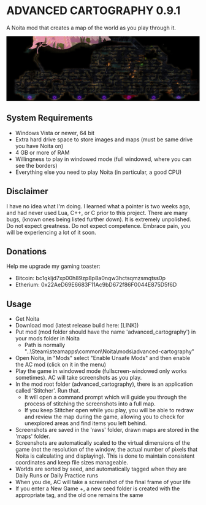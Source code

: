 # ADVANCED CARTOGRAPHY 0.9.1
A Noita mod that creates a map of the world as you play through it.

![banner](examples/banner_compressed.jpg)

## System Requirements

- Windows Vista or newer, 64 bit
- Extra hard drive space to store images and maps (must be same drive you have Noita on)
- 4 GB or more of RAM
- Willingness to play in windowed mode (full windowed, where you can see the borders)
- Everything else you need to play Noita (in particular, a good CPU)

## Disclaimer

I have no idea what I'm doing. I learned what a pointer is two weeks ago, and had never used Lua, C++, or C prior to this project. There are many bugs, (known ones being listed further down). It is extremely unpolished. Do not expect greatness. Do not expect competence. Embrace pain, you will be experiencing a lot of it soon.

## Donations

Help me upgrade my gaming toaster:

- Bitcoin: bc1qkljd7xp00h89zp8p8a0nqw3hctsqmzsmqtss0p
- Etherium: 0x22AeD69E6683F11Ac9bD672f86F0044E875D5f6D

## Usage

- Get Noita
- Download mod (latest release build here: [LINK])
- Put mod (mod folder should have the name 'advanced_cartography') in your mods folder in Noita
    - Path is normally "..\Steam\steamapps\common\Noita\mods\advanced-cartography"
- Open Noita, in "Mods" select "Enable Unsafe Mods" and then enable the AC mod (click on it in the menu)
- Play the game in windowed mode (fullscreen-windowed only works sometimes). AC will take screenshots as you play.
- In the mod root folder (advanced_cartography), there is an application called 'Stitcher'. Run that.
    - It will open a command prompt which will guide you through the process of stitching the screenshots into a full map.
    - If you keep Stitcher open while you play, you will be able to redraw and review the map during the game, allowing you to check for unexplored areas and find items you left behind.
- Screenshots are saved in the 'raws' folder, drawn maps are stored in the 'maps' folder.
- Screenshots are automatically scaled to the virtual dimensions of the game (not the resolution of the window, the actual number of pixels that Noita is calculating and displaying). This is done to maintain consistent coordinates and keep file sizes manageable.
- Worlds are sorted by seed, and automatically tagged when they are Daily Runs or Daily Practice runs
- When you die, AC will take a screenshot of the final frame of your life
- If you enter a New Game +, a new seed folder is created with the appropriate tag, and the old one remains the same
